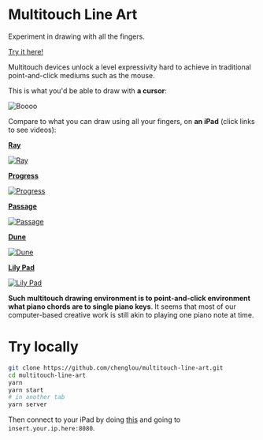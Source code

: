 # Multitouch Line Art

Experiment in drawing with all the fingers.

[Try it here!](https://chenglou.github.io/multitouch-line-art/)

Multitouch devices unlock a level expressivity hard to achieve in traditional point-and-click mediums such as the mouse.

This is what you'd be able to draw with **a cursor**:

![Boooo](https://user-images.githubusercontent.com/1909539/50062299-456e0280-015b-11e9-919e-f77d15cfb5e7.jpeg)

Compare to what you can draw using all your fingers, on **an iPad** (click links to see videos):

[**Ray**](https://vimeo.com/306726498)

[![Ray](https://user-images.githubusercontent.com/1909539/50068313-203cbc80-017a-11e9-93e3-b1b61ef1fbc9.gif)](https://vimeo.com/306726498)

[**Progress**](https://vimeo.com/306726496)

[![Progress](https://user-images.githubusercontent.com/1909539/50068316-20d55300-017a-11e9-9910-7b82c82bf8c1.gif)](https://vimeo.com/306726496)

[**Passage**](https://vimeo.com/306726485)

[![Passage](https://user-images.githubusercontent.com/1909539/50068312-203cbc80-017a-11e9-9eb8-90dc7710ad7c.gif)](https://vimeo.com/306726485)

[**Dune**](https://vimeo.com/306726502)

[![Dune](https://user-images.githubusercontent.com/1909539/50068314-203cbc80-017a-11e9-8203-fc4f1f8ac859.gif)](https://vimeo.com/306726502)

[**Lily Pad**](https://vimeo.com/306726511)

[![Lily Pad](https://user-images.githubusercontent.com/1909539/50068315-20d55300-017a-11e9-83bd-65024273e9e6.gif)](https://vimeo.com/306726511)

**Such multitouch drawing environment is to point-and-click environment what piano chords are to single piano keys**. It seems that most of our computer-based creative work is still akin to playing one piano note at time.

# Try locally

```sh
git clone https://github.com/chenglou/multitouch-line-art.git
cd multitouch-line-art
yarn
yarn start
# in another tab
yarn server
```

Then connect to your iPad by doing [this](https://stackoverflow.com/a/51868342/960178) and going to `insert.your.ip.here:8080`.
